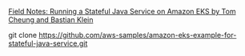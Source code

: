 
[Field Notes: Running a Stateful Java Service on Amazon EKS by Tom Cheung and Bastian Klein ](https://aws.amazon.com/blogs/architecture/field-notes-running-a-stateful-java-service-on-amazon-eks/)

git clone https://github.com/aws-samples/amazon-eks-example-for-stateful-java-service.git